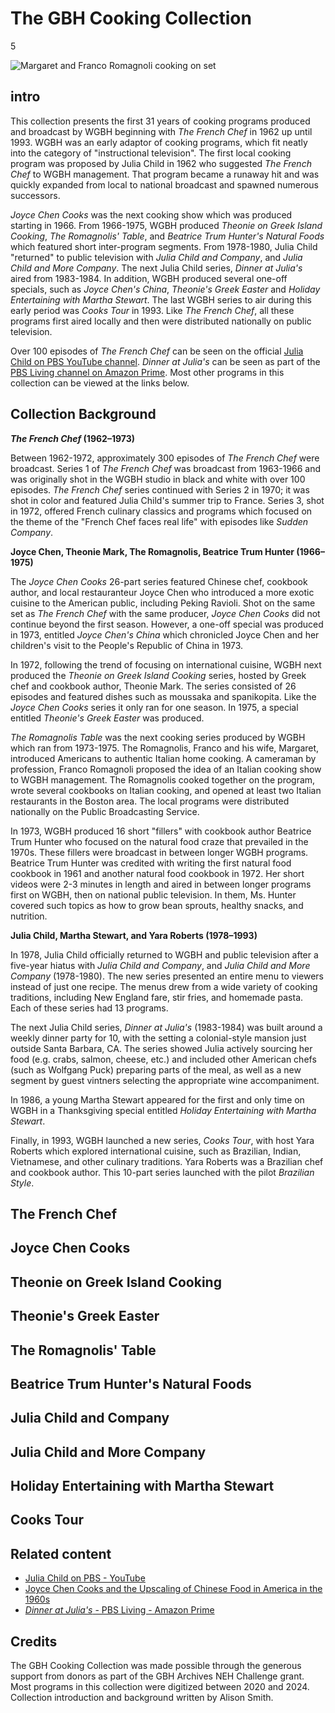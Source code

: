 # The GBH Cooking Collection

5

![](https://s3.amazonaws.com/openvault.wgbh.org/special_collections/cooking/cooking_romagnolis.jpg "Margaret and Franco Romagnoli cooking on set")

## intro

This collection presents the first 31 years of cooking programs produced and broadcast by WGBH beginning with _The French Chef_ in 1962 up until 1993. WGBH was an early adaptor of cooking programs, which fit neatly into the category of "instructional television". The first local cooking program was proposed by Julia Child in 1962 who suggested _The French Chef_ to WGBH management. That program became a runaway hit and was quickly expanded from local to national broadcast and spawned numerous successors. 

_Joyce Chen Cooks_ was the next cooking show which was produced starting in 1966. From 1966-1975, WGBH produced _Theonie on Greek Island Cooking_, _The Romagnolis' Table_, and _Beatrice Trum Hunter's Natural Foods_ which featured short inter-program segments. From 1978-1980, Julia Child "returned" to public television with _Julia Child and Company_, and _Julia Child and More Company_. The next Julia Child series, _Dinner at Julia's_ aired from 1983-1984. In addition, WGBH produced several one-off specials, such as _Joyce Chen's China_, _Theonie's Greek Easter_ and _Holiday Entertaining with Martha Stewart_. The last WGBH series to air during this early period was _Cooks Tour_ in 1993. Like _The French Chef_, all these programs first aired locally and then were distributed nationally on public television. 

Over 100 episodes of _The French Chef_ can be seen on the official [Julia Child on PBS YouTube channel](https://www.youtube.com/c/JuliaChildonPBS). _Dinner at Julia's_ can be seen as part of the [PBS Living channel on Amazon Prime](https://www.amazon.com/Dinner-at-Julias-Season-1/dp/B0D1VW7JTK). Most other programs in this collection can be viewed at the links below.

## Collection Background

**_The French Chef_ (1962–1973)**

Between 1962-1972, approximately 300 episodes of _The French Chef_ were broadcast. 
Series 1 of _The French Chef_ was broadcast from 1963-1966 and was originally shot in the WGBH studio in black and white with over 100 episodes. _The French Chef_ series continued with Series 2 in 1970; it was shot in color and featured Julia Child's summer trip to France. Series 3, shot in 1972, offered French culinary classics and programs which focused on the theme of the "French Chef faces real life" with episodes like _Sudden Company_. 

**Joyce Chen, Theonie Mark, The Romagnolis, Beatrice Trum Hunter (1966–1975)**

The _Joyce Chen Cooks_ 26-part series featured Chinese chef, cookbook author, and local restauranteur Joyce Chen who introduced a more exotic cuisine to the American public, including Peking Ravioli. Shot on the same set as _The French Chef_ with the same producer, _Joyce Chen Cooks_ did not continue beyond the first season. However, a one-off special was produced in 1973, entitled _Joyce Chen's China_ which chronicled Joyce Chen and her children's visit to the People's Republic of China in 1973.

In 1972, following the trend of focusing on international cuisine, WGBH next produced the _Theonie on Greek Island Cooking_ series, hosted by Greek chef and cookbook author, Theonie Mark. The series consisted of 26 episodes and featured dishes such as moussaka and spanikopita. Like the _Joyce Chen Cooks_ series it only ran for one season. In 1975, a special entitled _Theonie's Greek Easter_ was produced. 

_The Romagnolis Table_ was the next cooking series produced by WGBH which ran from 1973-1975. The Romagnolis, Franco and his wife, Margaret, introduced Americans to authentic Italian home cooking. A cameraman by profession, Franco Romagnoli proposed the idea of an Italian cooking show to WGBH management. The Romagnolis cooked together on the program, wrote several cookbooks on Italian cooking, and opened at least two Italian restaurants in the Boston area. The local programs were distributed nationally on the Public Broadcasting Service.

In 1973, WGBH produced 16 short "fillers" with cookbook author Beatrice Trum Hunter who focused on the natural food craze that prevailed in the 1970s. These fillers were broadcast in between longer WGBH programs. Beatrice Trum Hunter was credited with writing the first natural food cookbook in 1961 and another natural food cookbook in 1972. Her short videos were 2-3 minutes in length and aired in between longer programs first on WGBH, then on national public television. In them, Ms. Hunter covered such topics as how to grow bean sprouts, healthy snacks, and nutrition. 

**Julia Child, Martha Stewart, and Yara Roberts (1978–1993)**

In 1978, Julia Child officially returned to WGBH and public television after a five-year hiatus with _Julia Child and Company_, and _Julia Child and More Company_ (1978-1980). The new series presented an entire menu to viewers instead of just one recipe. The menus drew from a wide variety of cooking traditions, including New England fare, stir fries, and homemade pasta. Each of these series had 13 programs. 

The next Julia Child series, _Dinner at Julia's_ (1983-1984) was built around a weekly dinner party for 10, with the setting a colonial-style mansion just outside Santa Barbara, CA. The series showed Julia actively sourcing her food (e.g. crabs, salmon, cheese, etc.) and included other American chefs (such as Wolfgang Puck) preparing parts of the meal, as well as a new segment by guest vintners selecting the appropriate wine accompaniment. 

In 1986, a young Martha Stewart appeared for the first and only time on WGBH in a Thanksgiving special entitled _Holiday Entertaining with Martha Stewart_. 

Finally, in 1993, WGBH launched a new series, _Cooks Tour_, with host Yara Roberts which explored international cuisine, such as Brazilian, Indian, Vietnamese, and other culinary traditions. Yara Roberts was a Brazilian chef and cookbook author. This 10-part series launched with the pilot _Brazilian Style_.

## The French Chef

[](http://localhost:3000/catalog?f[scholar_exhibits][]=julia_child)

## Joyce Chen Cooks

[](http://localhost:3000/catalog?f[scholar_exhibits][]=art_of_asian_cooking)

## Theonie on Greek Island Cooking

[](http://localhost:3000/catalog?f[special_collection_tags][]=cooking-theonie)

## Theonie's Greek Easter

[](http://localhost:3000/catalog?f[special_collection_tags][]=cooking-theonie-easter)

## The Romagnolis' Table

[](http://localhost:3000/catalog?f[special_collection_tags][]=cooking-romagnolis)

## Beatrice Trum Hunter's Natural Foods

[](http://localhost:3000/catalog?f[special_collection_tags][]=cooking-beatrice)

## Julia Child and Company

[](http://localhost:3000/catalog?f[special_collection_tags][]=cooking-julia-co)

## Julia Child and More Company

[](http://localhost:3000/catalog?f[special_collection_tags][]=cooking-julia-more)

## Holiday Entertaining with Martha Stewart

[](http://localhost:3000/catalog?f[special_collection_tags][]=cooking-martha)

## Cooks Tour

[](http://localhost:3000/catalog?f[special_collection_tags][]=cooking-cooks-tour)


## Related content

- [Julia Child on PBS - YouTube](https://www.youtube.com/c/JuliaChildonPBS)
- [Joyce Chen Cooks and the Upscaling of Chinese Food in America in the 1960s](https://openvault.wgbh.org/exhibits/art_of_asian_cooking/article)
- [_Dinner at Julia's_ - PBS Living - Amazon Prime](https://www.amazon.com/Dinner-at-Julias-Season-1/dp/B0D1VW7JTK)


## Credits

The GBH Cooking Collection was made possible through the generous support from donors as part of the GBH Archives NEH Challenge grant. Most programs in this collection were digitized between 2020 and 2024. Collection introduction and background written by Alison Smith.
